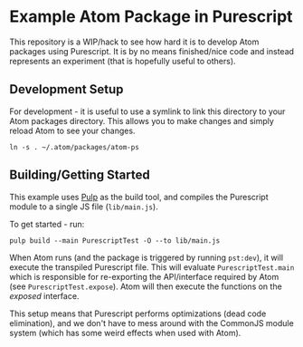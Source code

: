 # Example Atom Package in Purescript

This repository is a WIP/hack to see how hard it is to develop Atom packages
using Purescript. It is by no means finished/nice code and instead represents
an experiment (that is hopefully useful to others).

## Development Setup

For development - it is useful to use a symlink to link this directory to
your Atom packages directory. This allows you to make changes and simply reload
Atom to see your changes.

    ln -s . ~/.atom/packages/atom-ps

## Building/Getting Started

This example uses [Pulp](https://github.com/bodil/pulp) as the build tool, and
compiles the Purescript module to a single JS file (`lib/main.js`).

To get started - run:

    pulp build --main PurescriptTest -O --to lib/main.js

When Atom runs (and the package is triggered by running `pst:dev`), it will
execute the transpiled Purescript file. This will evaluate `PurescriptTest.main`
which is responsible for re-exporting the API/interface required by Atom (see
`PurescriptTest.expose`). Atom will then execute the functions on the *exposed*
interface.

This setup means that Purescript performs optimizations (dead code elimination),
and we don't have to mess around with the CommonJS module system (which has some
weird effects when used with Atom).
